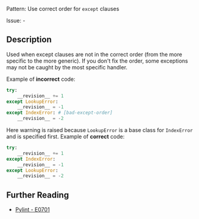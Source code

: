 Pattern: Use correct order for `except` clauses

Issue: -

## Description

Used when except clauses are not in the correct order (from the more specific to the more generic). If you don't fix the order, some exceptions may not be caught by the most specific handler.


Example of **incorrect** code:

```python
try:
    __revision__ += 1
except LookupError:
    __revision__ = -1
except IndexError: # [bad-except-order]
    __revision__ = -2
```

Here warning is raised because `LookupError` is a base class for `IndexError` and is specified first. Example of **correct** code:

```python
try:
    __revision__ += 1
except IndexError:
    __revision__ = -1
except LookupError:
    __revision__ = -2
```


## Further Reading

* [Pylint - E0701](http://pylint-messages.wikidot.com/messages:e0701)
